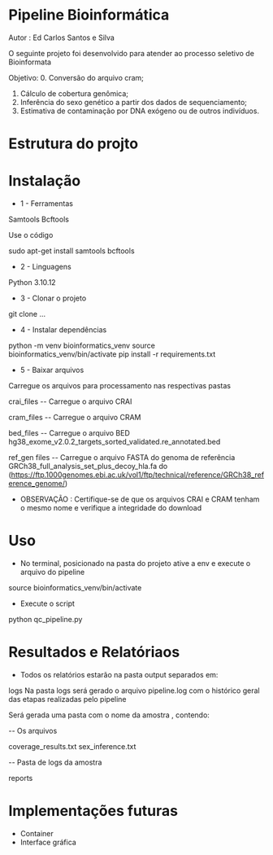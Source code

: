 # Pipeline Bioinformática

Autor : Ed Carlos Santos e Silva

O seguinte projeto foi desenvolvido para atender ao processo seletivo de Bioinformata 

Objetivo:
0. Conversão do arquivo cram;  
1. Cálculo de cobertura genômica;
2. Inferência do sexo genético a partir dos dados de sequenciamento;
3. Estimativa de contaminação por DNA exógeno ou de outros indivíduos.

# Estrutura do projto



# Instalação

- 1 - Ferramentas

Samtools
Bcftools

Use o código

sudo apt-get install samtools bcftools

- 2 - Linguagens

Python 3.10.12

- 3 - Clonar o projeto

git clone ...

- 4 - Instalar dependências

python -m venv bioinformatics_venv
source bioinformatics_venv/bin/activate
pip install -r requirements.txt

- 5 - Baixar arquivos

Carregue os arquivos para processamento nas respectivas pastas

crai_files
-- Carregue o arquivo CRAI 

cram_files
-- Carregue o arquivo CRAM 

bed_files
-- Carregue o arquivo BED 
hg38_exome_v2.0.2_targets_sorted_validated.re_annotated.bed

ref_gen files
-- Carregue o arquivo FASTA do genoma de referência
GRCh38_full_analysis_set_plus_decoy_hla.fa do (https://ftp.1000genomes.ebi.ac.uk/vol1/ftp/technical/reference/GRCh38_reference_genome/)

* OBSERVAÇÃO : Certifique-se de que os arquivos CRAI e CRAM tenham o mesmo nome e verifique a integridade do download

# Uso

- No terminal, posicionado na pasta do projeto ative a env e execute o arquivo do pipeline 

source bioinformatics_venv/bin/activate

- Execute o script

python qc_pipeline.py

# Resultados e Relatóriaos

- Todos os relatórios estarão na pasta output separados em: 

logs 
Na pasta logs será gerado o arquivo pipeline.log com o histórico geral das etapas realizadas pelo pipeline

Será gerada uma pasta com o nome da amostra , contendo: 

-- Os arquivos

coverage_results.txt
sex_inference.txt

-- Pasta de logs da amostra

reports

# Implementações futuras

- Container
- Interface gráfica 
